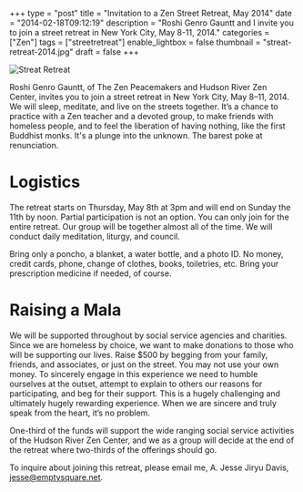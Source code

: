 +++
type = "post"
title = "Invitation to a Zen Street Retreat, May 2014"
date = "2014-02-18T09:12:19"
description = "Roshi Genro Gauntt  and I invite you to join a street retreat in New York City, May 8-11, 2014."
categories = ["Zen"]
tags = ["streetretreat"]
enable_lightbox = false
thumbnail = "streat-retreat-2014.jpg"
draft = false
+++

<p><img style="display:block; margin-left:auto; margin-right:auto;" src="streat-retreat-2014.jpg" alt="Streat Retreat" title="Streat Retreat" /></p>
<p>Roshi Genro Gauntt, of The Zen Peacemakers and Hudson River Zen Center, invites you to join a street retreat in New York City, May 8&ndash;11, 2014. We will sleep, meditate, and live on the streets together. It&rsquo;s a chance to practice with a Zen teacher and a devoted group, to make friends with homeless people, and to feel the liberation of having nothing, like the first Buddhist monks. It's a plunge into the unknown. The barest poke at renunciation.</p>
<h1 id="logistics">Logistics</h1>
<p>The retreat starts on Thursday, May 8th at 3pm and will end on Sunday the 11th by noon. Partial participation is not an option. You can only join for the entire retreat. Our group will be together almost all of the time. We will conduct daily meditation, liturgy, and council.</p>
<p>Bring only a poncho, a blanket, a water bottle, and a photo ID. No money, credit cards, phone, change of clothes, books, toiletries, etc. Bring your prescription medicine if needed, of course.</p>
<h1 id="raising-a-mala">Raising a Mala</h1>
<p>We will be supported throughout by social service agencies and charities. Since we are homeless by choice, we want to make donations to those who will be supporting our lives. Raise $500 by begging from your family, friends, and associates, or just on the street. You may not use your own money. To sincerely engage in this experience we need to humble ourselves at the outset, attempt to explain to others our reasons for participating, and beg for their support. This is a hugely challenging and ultimately hugely rewarding experience.  When we are sincere and truly speak from the heart, it&rsquo;s no problem.</p>
<p>One-third of the funds will support the wide ranging social service activities of the Hudson River Zen Center, and we as a group will decide at the end of the retreat where two-thirds of the offerings should go. </p>
<p>To inquire about joining this retreat, please email me, A. Jesse Jiryu Davis, <a href="mailto:jesse@emptysquare.net">jesse@emptysquare.net</a>.</p>
    